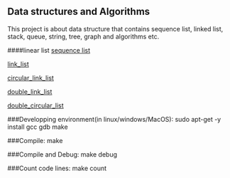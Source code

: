 Data structures and Algorithms
------------------------------

This project is about data structure that contains sequence list, linked list, stack, queue, string, tree, graph and algorithms etc.

####linear list
[sequence list](https://github.com/qomolangmaice/data.structures.algorithms/tree/master/linear_list/seq_list)

[link_list](https://github.com/qomolangmaice/data.structures.algorithms/tree/master/linear_list/link_list)

[circular_link_list](https://github.com/qomolangmaice/data.structures.algorithms/tree/master/linear_list/circular_link_list)

[double_link_list](https://github.com/qomolangmaice/data.structures.algorithms/tree/master/linear_list/double_link_list)

[double_circular_list](https://github.com/qomolangmaice/data.structures.algorithms/tree/master/linear_list/double_circular_list)


###Developping environment(in linux/windows/MacOS): 
	sudo apt-get -y install gcc gdb make 

###Compile:
	make

###Compile and Debug:
	make debug

###Count code lines:
	make count



